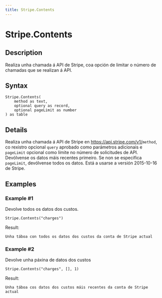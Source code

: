 ```yaml
---
title: Stripe.Contents
---
```


# Stripe.Contents


## Description

Realiza unha chamada á API de Stripe, coa opción de limitar o número de chamadas que se realizan á API.


## Syntax

```powerquery
Stripe.Contents(
    method as text,
    optional query as record,
    optional pageLimit as number
) as table
```


## Details

Realiza unha chamada á API de Stripe en https://api.stripe.com/v1/<code>method</code>, co rexistro opcional <code>query</code> aprobado como parámetros adicionais e <code>pageLimit</code> opcional como límite no número de solicitudes de API. Devólvense os datos máis recentes primeiro. Se non se especifica <code>pageLimit</code>, devólvense todos os datos. Está a usarse a versión 2015-10-16 de Stripe.


## Examples

### Example #1 
Devolve todos os datos dos custos.
```powerquery
Stripe.Contents("charges")
```

Result: 
```powerquery
Unha táboa con todos os datos dos custos da conta de Stripe actual
```


### Example #2 
Devolve unha páxina de datos dos custos
```powerquery
Stripe.Contents("charges", [], 1)
```

Result: 
```powerquery
Unha táboa cos datos dos custos máis recentes da conta de Stripe actual
```




